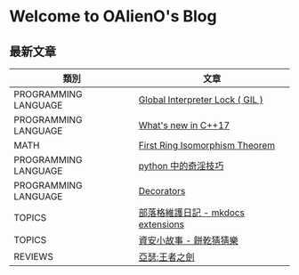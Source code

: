 # Welcome to OAlienO's Blog

## 最新文章

| 類別 | 文章 |
| --- | --- |
| PROGRAMMING LANGUAGE | [Global Interpreter Lock ( GIL )](/programming/python/GIL/) |
| PROGRAMMING LANGUAGE | [What's new in C++17](/programming/c++/17/) |
| MATH | [First Ring Isomorphism Theorem](/math/algebra/000/) |
| PROGRAMMING LANGUAGE | [python 中的奇淫技巧](/programming/python/tricks/) |
| PROGRAMMING LANGUAGE | [Decorators](/programming/python/decorators/) |
| TOPICS | [部落格維護日記 - mkdocs extensions](/topics/mkdocs-extensions/) |
| TOPICS | [資安小故事 - 餅乾猜猜樂](/topics/lovemeter/) |
| REVIEWS | [亞瑟:王者之劍](/reviews/movies/king-arthur/) |

